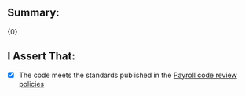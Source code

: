 
## Summary:

{0}

## I Assert That:
- [x] The code meets the standards published in the [Payroll code review policies](https://employmenthero.atlassian.net/wiki/spaces/PAYR/pages/3636625582/Code+review+policies)
